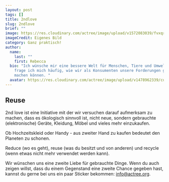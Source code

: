 ```yaml
---
layout: post
tags: []
title: 2ndlove
slug: 2ndlove
brief: ""
image: https://res.cloudinary.com/actree/image/upload/v1572083039/fvxqrl39wczha0exy9up.jpg
imageCredit: Eigenes Bild
category: Ganz praktisch!
author:
  name:
    last: ""
    first: Rebecca
  bio: "Ich wünsche mir eine bessere Welt für Menschen, Tiere und Umwelt. Dabei
    frage ich mich häufig, wie wir als Konsumenten unsere Forderungen geltend
    machen können. "
  avatar: https://res.cloudinary.com/actree/image/upload/v1478962339/cuefed3lritxb0nmepg9.jpg
---
```


## Reuse

2nd love ist eine Initiative mit der wir versuchen darauf aufmerksam zu machen, dass es ökologisch sinnvoll ist, nicht neue, sondern gebrauchte (elektronische) Geräte, Kleidung, Möbel und vieles mehr einzukaufen. 

Ob Hochzeitskleid oder Handy - aus zweiter Hand zu kaufen bedeutet den Planeten zu schonen. 

Reduce (wo es geht), reuse (was du besitzt und von anderen) und recycle (wenn etwas nicht mehr verwendet werden kann). 

Wir wünschen uns eine zweite Liebe für gebrauchte Dinge. Wenn du auch zeigen willst, dass du einem Gegenstand eine zweite Chance gegeben hast, kannst du gerne bei uns ein paar Sticker bekommen: info@actree.org. 